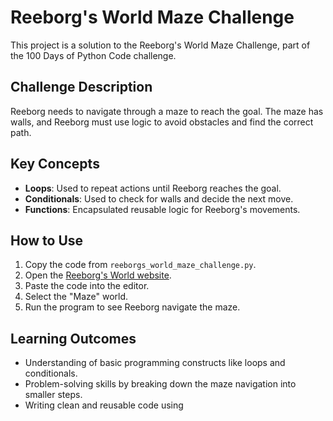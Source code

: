 # Reeborg's World Maze Challenge

This project is a solution to the Reeborg's World Maze Challenge, part of the 100 Days of Python Code challenge.

## Challenge Description

Reeborg needs to navigate through a maze to reach the goal. The maze has walls, and Reeborg must use logic to avoid obstacles and find the correct path.

## Key Concepts

- **Loops**: Used to repeat actions until Reeborg reaches the goal.
- **Conditionals**: Used to check for walls and decide the next move.
- **Functions**: Encapsulated reusable logic for Reeborg's movements.

## How to Use

1. Copy the code from `reeborgs_world_maze_challenge.py`.
2. Open the [Reeborg's World website](https://reeborg.ca/reeborg.html).
3. Paste the code into the editor.
4. Select the "Maze" world.
5. Run the program to see Reeborg navigate the maze.

## Learning Outcomes

- Understanding of basic programming constructs like loops and conditionals.
- Problem-solving skills by breaking down the maze navigation into smaller steps.
- Writing clean and reusable code using